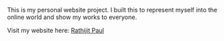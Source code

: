 This is my personal website project. I built this to represent myself into the online world and show my works to everyone.

Visit my website here: [Rathijit Paul](https://rathijitpaul.com)
